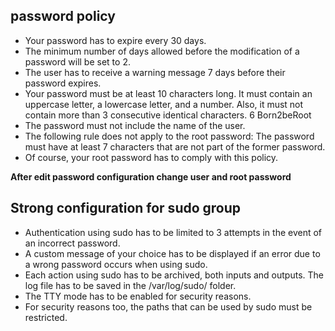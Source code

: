 ## password policy
- Your password has to expire every 30 days.
- The minimum number of days allowed before the modification of a password will be set to 2.
- The user has to receive a warning message 7 days before their password expires. 
- Your password must be at least 10 characters long. It must contain an uppercase letter, a lowercase letter, and a number. Also, it must not contain more than 3 consecutive identical characters. 6 Born2beRoot 
- The password must not include the name of the user. 
- The following rule does not apply to the root password: The password must have at least 7 characters that are not part of the former password. 
- Of course, your root password has to comply with this policy.

**After edit password configuration change user and root password**


## Strong configuration for sudo group
- Authentication using sudo has to be limited to 3 attempts in the event of an incorrect password. 
- A custom message of your choice has to be displayed if an error due to a wrong password occurs when using sudo. 
- Each action using sudo has to be archived, both inputs and outputs. The log file has to be saved in the /var/log/sudo/ folder. 
- The TTY mode has to be enabled for security reasons. 
- For security reasons too, the paths that can be used by sudo must be restricted.